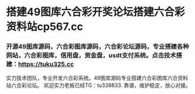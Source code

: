 # 搭建49图库六合彩开奖论坛搭建六合彩资料站cp567.cc

### 开源49图库源码，六合彩图库源码，六合彩论坛源码，专业搭建各种网站，六合彩图库，信用盘，资金盘，usdt支付系统。点击技术搭建：https://tuku325.cc

实力技术团队，专业开发六合彩系统。49图库源码专业搭建六合彩图库六合资料站六合彩论坛。 欢迎实力老板已经TG：tu338833. 靠谱，维护稳定，放心对接。
